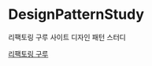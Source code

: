 # DesignPatternStudy
리팩토링 구루 사이트 디자인 패턴 스터디

[리팩토링 구루](https://refactoring.guru/ko/design-patterns/)
